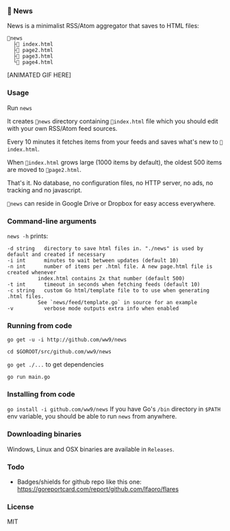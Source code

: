 ### 📰 News
News is a minimalist RSS/Atom aggregator that saves to HTML files:

```
📂news
  ├📰 index.html
  ├📰 page2.html
  ├📰 page3.html
  └📰 page4.html
```

[ANIMATED GIF HERE]

### Usage
Run `news`

It creates `📂news` directory containing `📰index.html` file which you should edit with your own RSS/Atom feed sources.

Every 10 minutes it fetches items from your feeds and saves what's new to `📰index.html`.

When `📰index.html` grows large (1000 items by default), the oldest 500 items are moved to `📰page2.html`.

That's it. No database, no configuration files, no HTTP server, no ads, no tracking and no javascript.

`📂news` can reside in Google Drive or Dropbox for easy access everywhere.

### Command-line arguments
`news -h` prints:
```
-d string	directory to save html files in. "./news" is used by default and created if necessary
-i int		minutes to wait between updates (default 10)
-n int		number of items per .html file. A new page.html file is created whenever 
          index.html contains 2x that number (default 500)
-t int		timeout in seconds when fetching feeds (default 10)
-c string	custom Go html/template file to to use when generating .html files. 
          See `news/feed/template.go` in source for an example
-v    		verbose mode outputs extra info when enabled
```

### Running from code
`go get -u -i http://github.com/ww9/news`

`cd $GOROOT/src/github.com/ww9/news`

`go get ./...` to get dependencies

`go run main.go`

### Installing from code
`go install -i github.com/ww9/news`
If you have Go's `/bin` directory in `$PATH` env variable, you should be able to run `news` from anywhere.

### Downloading binaries
Windows, Linux and OSX binaries are available in `Releases`.

### Todo
- Badges/shields for github repo like this one: https://goreportcard.com/report/github.com/lfaoro/flares

### License
MIT